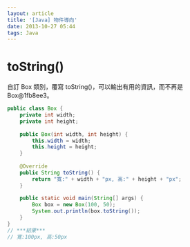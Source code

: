 ```yaml
---
layout: article
title: '[Java] 物件導向'
date: 2013-10-27 05:44
tags: Java
---
```

<!--more-->
# toString()
自訂 Box 類別，覆寫 toString()，可以輸出有用的資訊，而不再是 Box@1fb8ee3。
``` java
public class Box {
    private int width;
    private int height;
    
    public Box(int width, int height) {
        this.width = width;
        this.height = height;
    }
    
    @Override
    public String toString() {
        return "寬:" + width + "px, 高:" + height + "px";
    }
    
    public static void main(String[] args) {
        Box box = new Box(100, 50);
        System.out.println(box.toString()); 
    }
}
// ***結果***
// 寬:100px, 高:50px
```